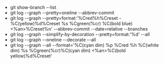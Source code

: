 - git show-branch --list
- git log --graph --pretty=oneline --abbrev-commit
- git log --graph --pretty=format:'%Cred%h%Creset -%C(yellow)%d%Creset %s %Cgreen(%cr) %C(bold blue)<%an>%Creset%n' --abbrev-commit --date=relative --branches
- git log --graph --simplify-by-decoration --pretty=format:'%d' --all
- git log --graph --oneline --decorate --all
- git log --graph --all --format='%C(cyan dim) %p %Cred %h %C(white dim) %s %Cgreen(%cr)%C(cyan dim) <%an>%C(bold yellow)%d%Creset'